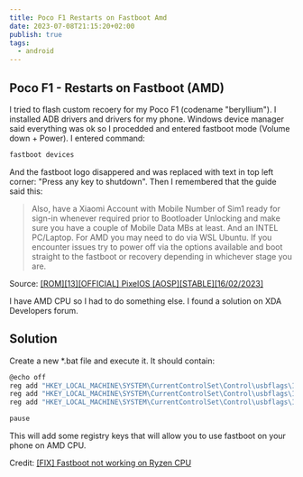 ```yaml
---
title: Poco F1 Restarts on Fastboot Amd
date: 2023-07-08T21:15:20+02:00
publish: true
tags:
  - android
---
```


## Poco F1 - Restarts on Fastboot (AMD)

I tried to flash custom recoery for my Poco F1 (codename "beryllium"). I installed ADB drivers and drivers for my phone. Windows device manager said everything was ok so I procedded and entered fastboot mode (Volume down + Power). I entered command:

```sh
fastboot devices
```

And the fastboot logo disappered and was replaced with text in top left corner: "Press any key to shutdown". Then I remembered that the guide said this:

> Also, have a Xiaomi Account with Mobile Number of Sim1 ready for sign-in whenever required prior to Bootloader Unlocking and make sure you have a couple of Mobile Data MBs at least. And an INTEL PC/Laptop. For AMD you may need to do via WSL Ubuntu. If you encounter issues try to power off via the options available and boot straight to the fastboot or recovery depending in whichever stage you are.

Source: [[ROM][13][OFFICIAL] PixelOS [AOSP][STABLE][16/02/2023]](https://forum.xda-developers.com/t/rom-13-official-pixelos-aosp-stable-16-02-2023.4401621/)

I have AMD CPU so I had to do something else. I found a solution on XDA Developers forum.

## Solution

Create a new \*.bat file and execute it. It should contain:

```sh
@echo off
reg add "HKEY_LOCAL_MACHINE\SYSTEM\CurrentControlSet\Control\usbflags\18D1D00D0100" /v "osvc" /t REG_BINARY /d "0000" /f
reg add "HKEY_LOCAL_MACHINE\SYSTEM\CurrentControlSet\Control\usbflags\18D1D00D0100" /v "SkipContainerIdQuery" /t REG_BINARY /d "01000000" /f
reg add "HKEY_LOCAL_MACHINE\SYSTEM\CurrentControlSet\Control\usbflags\18D1D00D0100" /v "SkipBOSDescriptorQuery" /t REG_BINARY /d "01000000" /f

pause
```

This will add some registry keys that will allow you to use fastboot on your phone on AMD CPU.

Credit: [[FIX] Fastboot not working on Ryzen CPU](https://forum.xda-developers.com/t/fix-fastboot-not-working-on-ryzen-cpu.4182879/)
